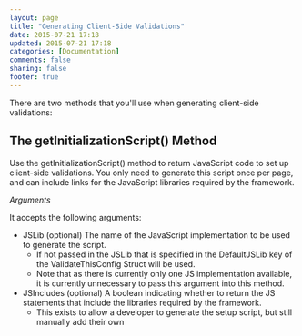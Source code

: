 ```yaml
---
layout: page
title: "Generating Client-Side Validations"
date: 2015-07-21 17:18
updated: 2015-07-21 17:18
categories: [Documentation]
comments: false
sharing: false
footer: true
---
```

There are two methods that you'll use when generating client-side validations:

The getInitializationScript() Method
---
Use the getInitializationScript() method to return JavaScript code to set up client-side validations. You only need to generate this script once per page, and can include links for the JavaScript libraries required by the framework.

*Arguments*

It accepts the following arguments:

* JSLib (optional) The name of the JavaScript implementation to be used to generate the script.
  * If not passed in the JSLib that is specified in the DefaultJSLib key of the ValidateThisConfig Struct will be used.
  * Note that as there is currently only one JS implementation available, it is currently unnecessary to pass this argument into this method.
* JSIncludes (optional) A boolean indicating whether to return the JS statements that include the libraries required by the framework.
  * This exists to allow a developer to generate the setup script, but still manually add their own <script> tags for the libraries. This can be helpful when one is already including some of the libraries (e.g., jQuery) in their document.
* locale (optional) The locale to be used for translating validation failure messages.
  * Unless you are supporting multiple languages this argument can be ignored.

*Return Value*

The getInitializationScript() method returns a string that contains an entire block of JavaScript which can then be inserted into your page. This includes the opening and closing <script> tags.

*Examples*

```
<cfset theScript = application.ValidateThis.getInitializationScript() />
<cfhtmlhead text="#theScript#" />
```

This would ask the framework to generate the JavaScript required to setup the client-side validations. That script is then being loaded into the document via the <cfhtmlhead> tag.

If one does not want the framework to include the <script> tag to load the required libraries, one would call it like this:

```
<cfset theScript = application.ValidateThis.getInitializationScript(JSIncludes=false) />

*The getValidationScript() Method*

Use the getValidationScript() method to return JavaScript code for all of the rules that you've defined.

*Arguments*

It accepts the following arguments:
* theObject (optional) The actual object for which to generate client-side validations.
* objectType (optional) The name of the object type as defined to the framework.
  * One of either theObject or objectType must be specified, so the framework can identify for which object the script should be returned.
  * For more information on why both are optional but at least one is required, see the section on Specifying the objectType on a Method Call.
* context (optional) The name of a context used in the object's rules definition file.
  * If passed, the object will be validated using the specified context. Only rules assigned to that context will be evaluated.
* formName (optional) The name of the form in the html document to which validations are to be attached.
  * If not passed in the framework will use one of two values:
    *If a formName is associated with the given context in your Rules Definition File via the <contexts> element, that formName will be used.
    * Otherwise the formName that is specified in the defaultFormName key of the ValidateThisConfig Struct will be used.
* JSLib (optional) The name of the JavaScript implementation to be used to generate the script.
  * If not passed in the JSLib that is specified in the DefaultJSLib key of the ValidateThisConfig Struct will be used.
  * Note that as there is currently only one JS implementation available, it is currently unnecessary to pass this argument into this method.
* locale (optional) The locale to be used for translating validation failure messages.
  * Unless you are supporting multiple languages this argument can be ignored.

*Return Value*

The getValidationScript() method returns a string that contains an entire block of JavaScript which can then be inserted into your page. This includes the opening and closing <script> tags.

*Example*

```
<cfset theScript = application.ValidateThis.getValidationScript(objectType='User',context='Register') />
<cfhtmlhead text="#theScript#" />
```

This would ask the framework to generate the JavaScript required to perform the client-side validations defined in the rules definition file called User.xml for the context of Register. That script is then being loaded into the document via the <cfhtmlhead> tag.

For more information on interacting with the ValidateThis.cfc facade object, see the section on Using the ValidateThis Facade Object.